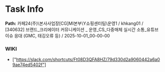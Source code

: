 # Task Info

**Path:** 카페24(주)\본사사업장\[CG]MI본부\Y쇼핑센터팀\운영1 / khkang01 / [340632] 브랜드_크리에이터 커뮤니케이션 _ 운영_CS_다중매체 실시간 소통_유튜브 이슈 응대 (GMC, 태깅오류 등) / 2025-10-01_00-00-00

### WIKI
- ["https://slack.com/shortcuts/Ft08D3QFA8HZ/79d330d2a9060442a6a09ae74ed5402f"]

